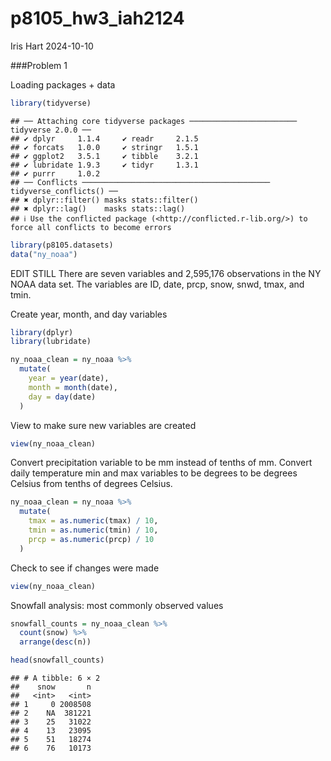 p8105_hw3_iah2124
================
Iris Hart
2024-10-10

\###Problem 1

Loading packages + data

``` r
library(tidyverse)
```

    ## ── Attaching core tidyverse packages ──────────────────────── tidyverse 2.0.0 ──
    ## ✔ dplyr     1.1.4     ✔ readr     2.1.5
    ## ✔ forcats   1.0.0     ✔ stringr   1.5.1
    ## ✔ ggplot2   3.5.1     ✔ tibble    3.2.1
    ## ✔ lubridate 1.9.3     ✔ tidyr     1.3.1
    ## ✔ purrr     1.0.2     
    ## ── Conflicts ────────────────────────────────────────── tidyverse_conflicts() ──
    ## ✖ dplyr::filter() masks stats::filter()
    ## ✖ dplyr::lag()    masks stats::lag()
    ## ℹ Use the conflicted package (<http://conflicted.r-lib.org/>) to force all conflicts to become errors

``` r
library(p8105.datasets)
data("ny_noaa")
```

EDIT STILL There are seven variables and 2,595,176 observations in the
NY NOAA data set. The variables are ID, date, prcp, snow, snwd, tmax,
and tmin.

Create year, month, and day variables

``` r
library(dplyr)
library(lubridate)

ny_noaa_clean = ny_noaa %>%
  mutate(
    year = year(date),
    month = month(date),
    day = day(date)
  )
```

View to make sure new variables are created

``` r
view(ny_noaa_clean)
```

Convert precipitation variable to be mm instead of tenths of mm. Convert
daily temperature min and max variables to be degrees to be degrees
Celsius from tenths of degrees Celsius.

``` r
ny_noaa_clean = ny_noaa %>%
  mutate(
    tmax = as.numeric(tmax) / 10,   
    tmin = as.numeric(tmin) / 10,    
    prcp = as.numeric(prcp) / 10     
  )
```

Check to see if changes were made

``` r
view(ny_noaa_clean)
```

Snowfall analysis: most commonly observed values

``` r
snowfall_counts = ny_noaa_clean %>%
  count(snow) %>%
  arrange(desc(n))  

head(snowfall_counts)
```

    ## # A tibble: 6 × 2
    ##    snow       n
    ##   <int>   <int>
    ## 1     0 2008508
    ## 2    NA  381221
    ## 3    25   31022
    ## 4    13   23095
    ## 5    51   18274
    ## 6    76   10173
